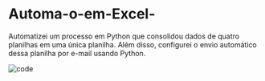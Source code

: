 # Automa-o-em-Excel-
Automatizei um processo em Python que consolidou dados de quatro planilhas em uma única planilha. Além disso, configurei o envio automático dessa planilha por e-mail usando Python.






![code](https://github.com/CarolinaPassoni/Automa-o-em-Excel-/assets/105358062/6ea24b11-cdd5-45ff-a8ce-7fde59d41387)
